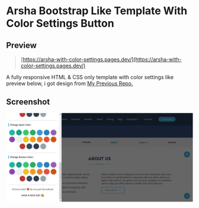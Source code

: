 # Arsha Bootstrap Like Template With Color Settings Button

## Preview

> [https://arsha-with-color-settings.pages.dev/](https://arsha-with-color-settings.pages.dev/)

A fully responsive HTML & CSS only template with color settings like preview below, i got design from [My Previous Repo.](https://github.com/almodheshplus/arshalike)

## Screenshot

![Screenshot](./assets/images/og.png)